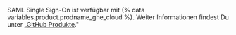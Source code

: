 SAML Single Sign-On ist verfügbar mit {% data variables.product.prodname_ghe_cloud %}. Weiter Informationen findest Du unter „[GitHub Produkte](/articles/githubs-products)."
